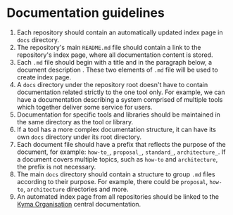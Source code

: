 # Documentation guidelines

1. Each repository should contain an automatically updated index page in `docs` directory.
2. The repository's main `README.md` file should contain a link to the repository's index page, where all documentation content is stored.
3. Each `.md` file should begin with a title and in the paragraph below, a document description . These two elements of `.md` file will be used to create index page.
4. A `docs` directory under the repository root doesn't have to contain documentation related strictly to the one tool only. For example, we can have a documentation describing a system comprised of multiple tools which together deliver some service for users.
5. Documentation for specific tools and libraries should be maintained in the same directory as the tool or library.
6. If a tool has a more complex documentation structure, it can have its own `docs` directory under its root directory.
7. Each document file should have a prefix that reflects the purpose of the document, for example: `how-to_`, `proposal_`, `standard_`, `architecture_`. If a document covers multiple topics, such as `how-to` and `architecture`, the prefix is not necessary.
8. The main `docs` directory should contain a structure to group `.md` files according to their purpose. For example, there could be `proposal`, `how-to`, `architecture` directories and more.
9. An automated index page from all repositories should be linked to the [Kyma Organisation](https://github.tools.sap/kyma/documentation) central documentation.
